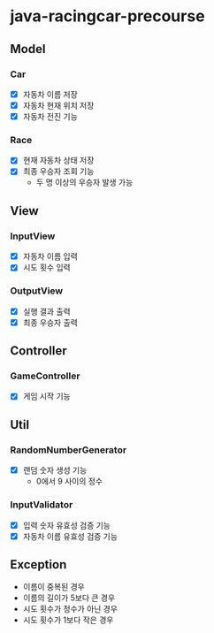 # java-racingcar-precourse

## Model
### Car
- [x] 자동차 이름 저장
- [x] 자동차 현재 위치 저장
- [x] 자동차 전진 기능
### Race
- [x] 현재 자동차 상태 저장
- [x] 최종 우승자 조회 기능
    - 두 명 이상의 우승자 발생 가능
## View
### InputView
- [x] 자동차 이름 입력
- [x] 시도 횟수 입력
### OutputView
- [x] 실행 결과 출력
- [x] 최종 우승자 출력
## Controller
### GameController
- [x] 게임 시작 기능
## Util
### RandomNumberGenerator
- [x] 랜덤 숫자 생성 기능
  - 0에서 9 사이의 정수
### InputValidator
- [x] 입력 숫자 유효성 검증 기능
- [x] 자동차 이름 유효성 검증 기능
## Exception
- 이름이 중복된 경우
- 이름의 길이가 5보다 큰 경우
- 시도 횟수가 정수가 아닌 경우
- 시도 횟수가 1보다 작은 경우